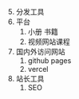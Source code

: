 5. 分发工具
6. 平台
   1. 小册 书籍
   2. 视频网站课程
7. 国内外访问网站
   1. github pages
   2. vercel
8. 站长工具
   1. SEO
